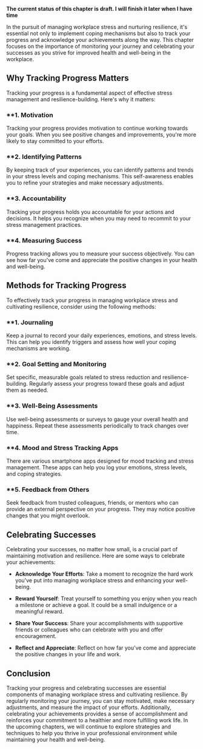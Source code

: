 **The current status of this chapter is draft. I will finish it later when I have time**

In the pursuit of managing workplace stress and nurturing resilience, it's essential not only to implement coping mechanisms but also to track your progress and acknowledge your achievements along the way. This chapter focuses on the importance of monitoring your journey and celebrating your successes as you strive for improved health and well-being in the workplace.

**Why Tracking Progress Matters**
---------------------------------

Tracking your progress is a fundamental aspect of effective stress management and resilience-building. Here's why it matters:

### \*\*1. **Motivation**

Tracking your progress provides motivation to continue working towards your goals. When you see positive changes and improvements, you're more likely to stay committed to your efforts.

### \*\*2. **Identifying Patterns**

By keeping track of your experiences, you can identify patterns and trends in your stress levels and coping mechanisms. This self-awareness enables you to refine your strategies and make necessary adjustments.

### \*\*3. **Accountability**

Tracking your progress holds you accountable for your actions and decisions. It helps you recognize when you may need to recommit to your stress management practices.

### \*\*4. **Measuring Success**

Progress tracking allows you to measure your success objectively. You can see how far you've come and appreciate the positive changes in your health and well-being.

**Methods for Tracking Progress**
---------------------------------

To effectively track your progress in managing workplace stress and cultivating resilience, consider using the following methods:

### \*\*1. **Journaling**

Keep a journal to record your daily experiences, emotions, and stress levels. This can help you identify triggers and assess how well your coping mechanisms are working.

### \*\*2. **Goal Setting and Monitoring**

Set specific, measurable goals related to stress reduction and resilience-building. Regularly assess your progress toward these goals and adjust them as needed.

### \*\*3. **Well-Being Assessments**

Use well-being assessments or surveys to gauge your overall health and happiness. Repeat these assessments periodically to track changes over time.

### \*\*4. **Mood and Stress Tracking Apps**

There are various smartphone apps designed for mood tracking and stress management. These apps can help you log your emotions, stress levels, and coping strategies.

### \*\*5. **Feedback from Others**

Seek feedback from trusted colleagues, friends, or mentors who can provide an external perspective on your progress. They may notice positive changes that you might overlook.

**Celebrating Successes**
-------------------------

Celebrating your successes, no matter how small, is a crucial part of maintaining motivation and resilience. Here are some ways to celebrate your achievements:

* **Acknowledge Your Efforts**: Take a moment to recognize the hard work you've put into managing workplace stress and enhancing your well-being.

* **Reward Yourself**: Treat yourself to something you enjoy when you reach a milestone or achieve a goal. It could be a small indulgence or a meaningful reward.

* **Share Your Success**: Share your accomplishments with supportive friends or colleagues who can celebrate with you and offer encouragement.

* **Reflect and Appreciate**: Reflect on how far you've come and appreciate the positive changes in your life and work.

**Conclusion**
--------------

Tracking your progress and celebrating successes are essential components of managing workplace stress and cultivating resilience. By regularly monitoring your journey, you can stay motivated, make necessary adjustments, and measure the impact of your efforts. Additionally, celebrating your achievements provides a sense of accomplishment and reinforces your commitment to a healthier and more fulfilling work life. In the upcoming chapters, we will continue to explore strategies and techniques to help you thrive in your professional environment while maintaining your health and well-being.
